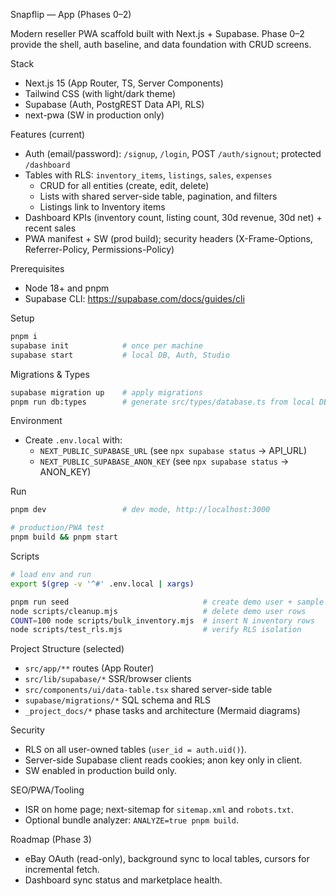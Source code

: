 Snapflip — App (Phases 0–2)

Modern reseller PWA scaffold built with Next.js + Supabase. Phase 0–2 provide the shell, auth baseline, and data foundation with CRUD screens.

Stack
- Next.js 15 (App Router, TS, Server Components)
- Tailwind CSS (with light/dark theme)
- Supabase (Auth, PostgREST Data API, RLS)
- next-pwa (SW in production only)

Features (current)
- Auth (email/password): `/signup`, `/login`, POST `/auth/signout`; protected `/dashboard`
- Tables with RLS: `inventory_items`, `listings`, `sales`, `expenses`
  - CRUD for all entities (create, edit, delete)
  - Lists with shared server-side table, pagination, and filters
  - Listings link to Inventory items
- Dashboard KPIs (inventory count, listing count, 30d revenue, 30d net) + recent sales
- PWA manifest + SW (prod build); security headers (X-Frame-Options, Referrer-Policy, Permissions-Policy)

Prerequisites
- Node 18+ and pnpm
- Supabase CLI: https://supabase.com/docs/guides/cli

Setup
```bash
pnpm i
supabase init            # once per machine
supabase start           # local DB, Auth, Studio
```

Migrations & Types
```bash
supabase migration up    # apply migrations
pnpm run db:types        # generate src/types/database.ts from local DB
```

Environment
- Create `.env.local` with:
  - `NEXT_PUBLIC_SUPABASE_URL` (see `npx supabase status` → API_URL)
  - `NEXT_PUBLIC_SUPABASE_ANON_KEY` (see `npx supabase status` → ANON_KEY)

Run
```bash
pnpm dev                 # dev mode, http://localhost:3000

# production/PWA test
pnpm build && pnpm start
```

Scripts
```bash
# load env and run
export $(grep -v '^#' .env.local | xargs)

pnpm run seed                              # create demo user + sample rows
node scripts/cleanup.mjs                   # delete demo user rows
COUNT=100 node scripts/bulk_inventory.mjs  # insert N inventory rows
node scripts/test_rls.mjs                  # verify RLS isolation
```

Project Structure (selected)
- `src/app/**` routes (App Router)
- `src/lib/supabase/*` SSR/browser clients
- `src/components/ui/data-table.tsx` shared server-side table
- `supabase/migrations/*` SQL schema and RLS
- `_project_docs/*` phase tasks and architecture (Mermaid diagrams)

Security
- RLS on all user-owned tables (`user_id = auth.uid()`).
- Server-side Supabase client reads cookies; anon key only in client.
- SW enabled in production build only.

SEO/PWA/Tooling
- ISR on home page; next-sitemap for `sitemap.xml` and `robots.txt`.
- Optional bundle analyzer: `ANALYZE=true pnpm build`.

Roadmap (Phase 3)
- eBay OAuth (read-only), background sync to local tables, cursors for incremental fetch.
- Dashboard sync status and marketplace health.
